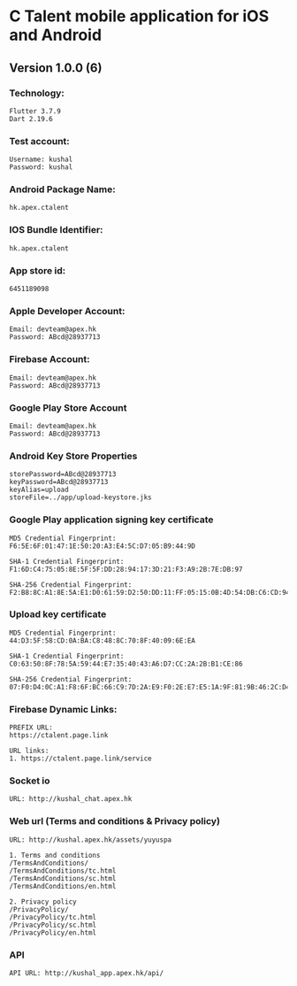 # C Talent mobile application for iOS and Android

## Version 1.0.0 (6)

### Technology: 
```
Flutter 3.7.9
Dart 2.19.6 
```

### Test account:
```
Username: kushal
Password: kushal
```

### Android Package Name:
```
hk.apex.ctalent
```

### IOS Bundle Identifier:
```
hk.apex.ctalent
```

### App store id:
```
6451189098
```

### Apple Developer Account:
```
Email: devteam@apex.hk
Password: ABcd@28937713
```

### Firebase Account:
```
Email: devteam@apex.hk
Password: ABcd@28937713
```

### Google Play Store Account
```
Email: devteam@apex.hk
Password: ABcd@28937713
```

### Android Key Store Properties
```
storePassword=ABcd@28937713
keyPassword=ABcd@28937713
keyAlias=upload
storeFile=../app/upload-keystore.jks
```

### Google Play application signing key certificate
```
MD5 Credential Fingerprint: F6:5E:6F:01:47:1E:50:20:A3:E4:5C:D7:05:B9:44:9D

SHA-1 Credential Fingerprint: F1:6D:C4:75:05:8E:5F:5F:DD:28:94:17:3D:21:F3:A9:2B:7E:DB:97

SHA-256 Credential Fingerprint: F2:B8:8C:A1:8E:5A:E1:D0:61:59:D2:50:DD:11:FF:05:15:0B:4D:54:DB:C6:CD:94:DD:B0:68:1A:C5:C9:21:AB

```

### Upload key certificate
```
MD5 Credential Fingerprint: 44:D3:5F:58:CD:0A:BA:C8:48:8C:70:8F:40:09:6E:EA

SHA-1 Credential Fingerprint: C0:63:50:8F:78:5A:59:44:E7:35:40:43:A6:D7:CC:2A:2B:B1:CE:86

SHA-256 Credential Fingerprint: 07:F0:D4:0C:A1:F8:6F:BC:66:C9:7D:2A:E9:F0:2E:E7:E5:1A:9F:81:9B:46:2C:D4:27:C0:F7:2D:85:D3:AF:B4

```

### Firebase Dynamic Links:
```
PREFIX URL:
https://ctalent.page.link

URL links:
1. https://ctalent.page.link/service
```

### Socket io
```
URL: http://kushal_chat.apex.hk
```

### Web url (Terms and conditions & Privacy policy)
```
URL: http://kushal.apex.hk/assets/yuyuspa

1. Terms and conditions
/TermsAndConditions/
/TermsAndConditions/tc.html
/TermsAndConditions/sc.html
/TermsAndConditions/en.html

2. Privacy policy
/PrivacyPolicy/
/PrivacyPolicy/tc.html
/PrivacyPolicy/sc.html
/PrivacyPolicy/en.html
```

### API 
```
API URL: http://kushal_app.apex.hk/api/
```

